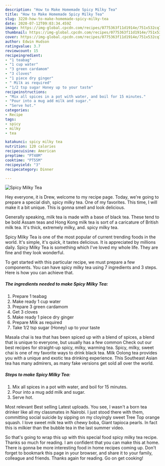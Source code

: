 ```yaml
---
description: "How to Make Homemade Spicy Milky Tea"
title: "How to Make Homemade Spicy Milky Tea"
slug: 3220-how-to-make-homemade-spicy-milky-tea
date: 2020-07-12T09:03:34.459Z
image: https://img-global.cpcdn.com/recipes/0775363f11d1914e/751x532cq70/spicy-milky-tea-recipe-main-photo.jpg
thumbnail: https://img-global.cpcdn.com/recipes/0775363f11d1914e/751x532cq70/spicy-milky-tea-recipe-main-photo.jpg
cover: https://img-global.cpcdn.com/recipes/0775363f11d1914e/751x532cq70/spicy-milky-tea-recipe-main-photo.jpg
author: Edwin Hudson
ratingvalue: 3.7
reviewcount: 15
recipeingredient:
- "1 teabag"
- "1 cup water"
- "3 green cardamom"
- "3 cloves"
- "1 piece dry ginger"
- " Milk as required"
- "1/2 tsp sugar Honey up to your taste"
recipeinstructions:
- "Mix all spices in a pot with water, and boil for 15 minutes."
- "Pour into a mug add milk and sugar."
- "Serve hot."
categories:
- Recipe
tags:
- spicy
- milky
- tea

katakunci: spicy milky tea 
nutrition: 120 calories
recipecuisine: American
preptime: "PT40M"
cooktime: "PT55M"
recipeyield: "3"
recipecategory: Dinner

---
```



![Spicy Milky Tea](https://img-global.cpcdn.com/recipes/0775363f11d1914e/751x532cq70/spicy-milky-tea-recipe-main-photo.jpg)

Hey everyone, it is Drew, welcome to my recipe page. Today, we're going to prepare a special dish, spicy milky tea. One of my favorites. This time, I will make it a bit unique. This is gonna smell and look delicious.

Generally speaking, milk tea is made with a base of black tea. These tend to be bold Assam teas and Hong Kong milk tea is sort of a caricature of British milk tea. It&#39;s thick, extremely milky, and. spicy milky tea.

Spicy Milky Tea is one of the most popular of current trending foods in the world. It's simple, it's quick, it tastes delicious. It is appreciated by millions daily. Spicy Milky Tea is something which I've loved my whole life. They are fine and they look wonderful.


To get started with this particular recipe, we must prepare a few components. You can have spicy milky tea using 7 ingredients and 3 steps. Here is how you can achieve that.

<!--inarticleads1-->

##### The ingredients needed to make Spicy Milky Tea:

1. Prepare 1 teabag
1. Make ready 1 cup water
1. Prepare 3 green cardamom
1. Get 3 cloves
1. Make ready 1 piece dry ginger
1. Prepare  Milk as required
1. Take 1/2 tsp sugar (Honey) up to your taste


Masala chai is tea that has been spiced up with a blend of spices, a blend that is unique to everyone, but usually has a few common Check out our best recipes for straight-up spicy, milky, warming tea. Spicy, milky, sweet chai is one of my favorite ways to drink black tea. Milk Oolong tea provides you with a unique and exotic tea drinking experience. This Southeast Asian tea has many admirers, as many fake versions get sold all over the world. 

<!--inarticleads2-->

##### Steps to make Spicy Milky Tea:

1. Mix all spices in a pot with water, and boil for 15 minutes.
1. Pour into a mug add milk and sugar.
1. Serve hot.


Most relevant Best selling Latest uploads. You see, I wasn&#39;t a born tea drinker like all my classmates in Nairobi. I just stood there with them, committing social suicide by sipping on my cloyingly sweet Tree Top orange squash. I love sweet milk tea with chewy boba, Giant tapioca pearls. In fact this is milkier than the bubble tea in the last summer video. 

So that's going to wrap this up with this special food spicy milky tea recipe. Thanks so much for reading. I am confident that you can make this at home. There is gonna be more interesting food in home recipes coming up. Don't forget to bookmark this page in your browser, and share it to your family, colleague and friends. Thanks again for reading. Go on get cooking!
